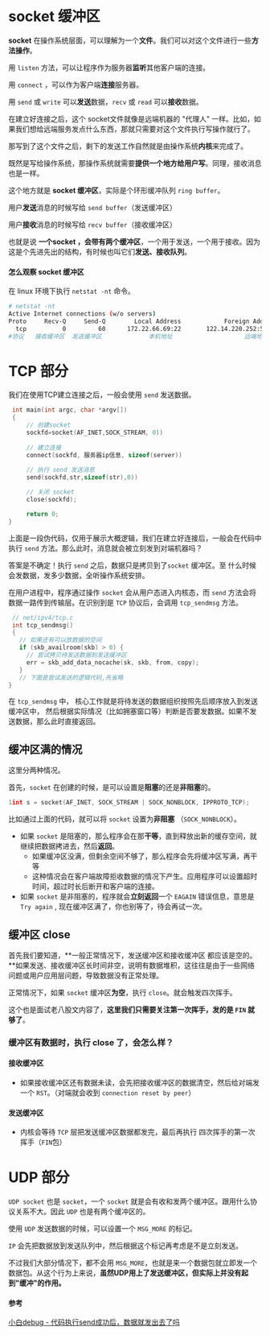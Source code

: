 # socket 缓冲区

**socket** 在操作系统层面，可以理解为一个**文件**。我们可以对这个文件进行一些**方法操作**。

用 `listen` 方法，可以让程序作为服务器**监听**其他客户端的连接。

用 `connect` ，可以作为客户端**连接**服务器。

用 `send` 或 `write` 可以**发送**数据，`recv` 或 `read` 可以**接收**数据。

在建立好连接之后，这个 socket文件就像是远端机器的 "代理人" 一样。比如，如果我们想给远端服务发点什么东西，那就只需要对这个文件执行写操作就行了。



那写到了这个文件之后，剩下的发送工作自然就是由操作系统**内核**来完成了。

既然是写给操作系统，那操作系统就需要**提供一个地方给用户写**。同理，接收消息也是一样。

这个地方就是 **socket 缓冲区**，实际是个环形缓冲队列 `ring buffer`。

用户**发送**消息的时候写给 `send buffer`（发送缓冲区）

用户**接收**消息的时候写给 `recv buffer`（接收缓冲区）

也就是说 **一个socket ，会带有两个缓冲区**，一个用于发送，一个用于接收。因为这是个先进先出的结构，有时候也叫它们**发送、接收队列**。



#### 怎么观察 socket 缓冲区

在 linux 环境下执行 `netstat -nt` 命令。

```bash
# netstat -nt
Active Internet connections (w/o servers)
Proto     Recv-Q     Send-Q        Local Address            Foreign Address         State      
  tcp          0         60      172.22.66.69:22       122.14.220.252:59889    ESTABLISHED
#协议   接收缓冲区  发送缓冲区             本机地址                    远端地址       连接状态
```





# TCP 部分

我们在使用TCP建立连接之后，一般会使用 `send` 发送数据。

```c
 int main(int argc, char *argv[])
 {
     // 创建socket
     sockfd=socket(AF_INET,SOCK_STREAM, 0))
 
     // 建立连接  
     connect(sockfd, 服务器ip信息, sizeof(server))  
 
     // 执行 send 发送消息
     send(sockfd,str,sizeof(str),0))  

     // 关闭 socket
     close(sockfd);

     return 0;
}
```

上面是一段伪代码，仅用于展示大概逻辑，我们在建立好连接后，一般会在代码中执行 `send` 方法。那么此时，消息就会被立刻发到对端机器吗？

答案是不确定！执行 `send` 之后，数据只是拷贝到了`socket` 缓冲区。至 什么时候会发数据，发多少数据，全听操作系统安排。

在用户进程中，程序通过操作 `socket` 会从用户态进入内核态，而 `send` 方法会将数据一路传到传输层。在识别到是  `TCP` 协议后，会调用 `tcp_sendmsg` 方法。

```c
 // net/ipv4/tcp.c
 int tcp_sendmsg()
 {  
   // 如果还有可以放数据的空间
   if (skb_availroom(skb) > 0) {
     // 尝试拷贝待发送数据到发送缓冲区
     err = skb_add_data_nocache(sk, skb, from, copy);
   }  
   // 下面是尝试发送的逻辑代码,先省略     
}
```

在 `tcp_sendmsg` 中， 核心工作就是将待发送的数据组织按照先后顺序放入到发送缓冲区中， 然后根据实际情况（比如拥塞窗口等）判断是否要发数据。如果不发送数据，那么此时直接返回。





## 缓冲区满的情况

这里分两种情况。

首先，`socket` 在创建的时候，是可以设置是**阻塞**的还是**非阻塞**的。

```c
1int s = socket(AF_INET, SOCK_STREAM | SOCK_NONBLOCK, IPPROTO_TCP);
```

比如通过上面的代码，就可以将 `socket` 设置为**非阻塞** （`SOCK_NONBLOCK`）。

- 如果 `socket` 是阻塞的，那么程序会在那**干等**，直到释放出新的缓存空间，就继续把数据拷进去，然后**返回**。
  - 如果缓冲区没满，但剩余空间不够了，那么程序会先将缓冲区写满，再干等
  - 这种情况会在客户端故障拒收数据的情况下产生。应用程序可以设置超时时间，超过时长后断开和客户端的连接。
- 如果 `socket` 是非阻塞的，程序就会**立刻返回**一个 `EAGAIN` 错误信息，意思是  `Try again` , 现在缓冲区满了，你也别等了，待会再试一次。





## 缓冲区 close

首先我们要知道，**一般正常情况下，发送缓冲区和接收缓冲区 都应该是空的。**如果发送、接收缓冲区长时间非空，说明有数据堆积，这往往是由于一些网络问题或用户应用层问题，导致数据没有正常处理。

正常情况下，如果 `socket` 缓冲区**为空**，执行 `close`。就会触发四次挥手。

这个也是面试老八股文内容了，**这里我们只需要关注第一次挥手，发的是 `FIN` 就够了**。



### 缓冲区有数据时，执行 close 了，会怎么样？

#### 接收缓冲区

- 如果接收缓冲区还有数据未读，会先把接收缓冲区的数据清空，然后给对端发一个 `RST`。（对端就会收到 `connection reset by peer`）

  

#### 发送缓冲区

- 内核会等待 `TCP` 层把发送缓冲区数据都发完，最后再执行 四次挥手的第一次挥手（`FIN`包）





# UDP 部分

`UDP socket` 也是 `socket`，一个 `socket` 就是会有收和发两个缓冲区。跟用什么协议关系不大。因此 `UDP` 也是有两个缓冲区的。



使用 `UDP` 发送数据的时候，可以设置一个 `MSG_MORE` 的标记。

`IP` 会先把数据放到发送队列中，然后根据这个标记再考虑是不是立刻发送。

不过我们大部分情况下，都不会用  `MSG_MORE`，也就是来一个数据包就立即发一个数据包。从这个行为上来说，**虽然UDP用上了发送缓冲区，但实际上并没有起到"缓冲"的作用。**





#### 参考

[小白debug - 代码执行send成功后，数据就发出去了吗](https://mp.weixin.qq.com/s/SRzJ4ABooeJ-Lnmotuu60w)